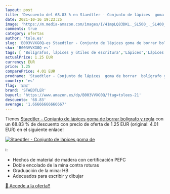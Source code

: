 ```yaml
---
layout: post
title: 'Descuento del 68.83 % en Staedtler - Conjunto de lápices  goma de'
date: 2021-10-16 19:23:25
image: 'https://m.media-amazon.com/images/I/41mpLQ83DKL._SL500_._SL400_.jpg'
comments: true
category: ofertas
author: 'tole.es'
slug: 'B003VVXG0Q-es Staedtler - Conjunto de lápices goma de borrar bolígrafo y...'
sku: 'B003VVXG0Q-es'
tags: [ 'Bolígrafos, lápices y útiles de escritura','Lápices','Lápices de madera','Oficina y papelería','bolígrafo','borrar','de','goma','lápices','staedtler', ]
actualPrice: 1.25 EUR
currency: EUR
price: 1.25
comparePrice: 4.01 EUR
prodname: 'Staedtler - Conjunto de lápices  goma de borrar  bolígrafo y regla'
country: 'es'
flag: '🇪🇸'
brand: 'STAEDTLER'
buyurl: 'https://www.amazon.es/dp/B003VVXG0Q/?tag=tolees-21'
descuento: '68.83'
average: '1.66666666666667'
---
```


Tienes [Staedtler - Conjunto de lápices  goma de borrar  bolígrafo y regla](https://www.amazon.es/dp/B003VVXG0Q/?tag=tolees-21) con un 68.83 % de descuento con precio de oferta de 1.25 EUR (original: 4.01 EUR) en el siguiente enlace!

[![Staedtler - Conjunto de lápices  goma de](https://m.media-amazon.com/images/I/41mpLQ83DKL._SL500_._SL400_.jpg)](https://www.amazon.es/dp/B003VVXG0Q/?tag=tolees-21)

ℹ️:

- Hechos de material de madera con certificación PEFC
- Doble encolado de la mina contra roturas
- Graduación de la mina: HB
- Adecuados para escribir y dibujar

[🛒 Accede a la oferta!!](https://www.amazon.es/dp/B003VVXG0Q/?tag=tolees-21)
